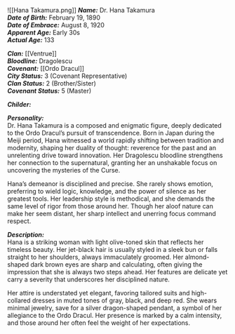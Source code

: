 ![[Hana Takamura.png]]
***Name:*** Dr. Hana Takamura  
***Date of Birth:*** February 19, 1890  
***Date of Embrace:*** August 8, 1920  
***Apparent Age:*** Early 30s  
***Actual Age:*** 133  

***Clan:*** [[Ventrue]]  
***Bloodline:*** Dragolescu  
***Covenant:*** [[Ordo Dracul]]  
***City Status:*** 3 (Covenant Representative)  
***Clan Status:*** 2 (Brother/Sister)  
***Covenant Status:*** 5 (Master)  

***Childer:***

***Personality:***  
Dr. Hana Takamura is a composed and enigmatic figure, deeply dedicated to the Ordo Dracul’s pursuit of transcendence. Born in Japan during the Meiji period, Hana witnessed a world rapidly shifting between tradition and modernity, shaping her duality of thought: reverence for the past and an unrelenting drive toward innovation. Her Dragolescu bloodline strengthens her connection to the supernatural, granting her an unshakable focus on uncovering the mysteries of the Curse.  

Hana’s demeanor is disciplined and precise. She rarely shows emotion, preferring to wield logic, knowledge, and the power of silence as her greatest tools. Her leadership style is methodical, and she demands the same level of rigor from those around her. Though her aloof nature can make her seem distant, her sharp intellect and unerring focus command respect.  

***Description:***  
Hana is a striking woman with light olive-toned skin that reflects her timeless beauty. Her jet-black hair is usually styled in a sleek bun or falls straight to her shoulders, always immaculately groomed. Her almond-shaped dark brown eyes are sharp and calculating, often giving the impression that she is always two steps ahead. Her features are delicate yet carry a severity that underscores her disciplined nature.  

Her attire is understated yet elegant, favoring tailored suits and high-collared dresses in muted tones of gray, black, and deep red. She wears minimal jewelry, save for a silver dragon-shaped pendant, a symbol of her allegiance to the Ordo Dracul. Her presence is marked by a calm intensity, and those around her often feel the weight of her expectations.